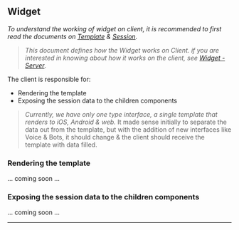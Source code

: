 Widget
-------

_To understand the working of widget on client, it is recommended to first read the documents on [Template] & [Session]._

> _This document defines how the Widget works on Client. if you are interested in knowing about how it works on the client, see [Widget - Server]_.

The client is responsible for:

 - Rendering the template
 - Exposing the session data to the children components

> _Currently, we have only one type interface, a single template that renders to iOS, Android & web._
> It made sense initially to separate the data out from the template,
> but with the addition of new interfaces like Voice & Bots, it should change &
> the client should receive the template with data filled.

### Rendering the template

... coming soon ...

### Exposing the session data to the children components

... coming soon ...

---


[Template]: template.md
[Session]: session.md
[Widget - Server]: ../server/widget.md